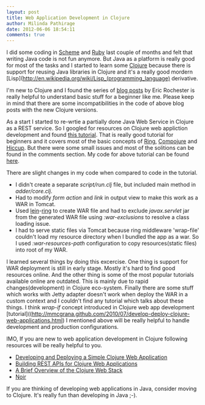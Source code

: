 ```yaml
---
layout: post
title: Web Application Development in Clojure
author: Milinda Pathirage
date: 2012-06-06 18:54:11
comments: true
---
```


I did some coding in [Scheme](http://en.wikipedia.org/wiki/Scheme_\(programming_language\)) and [Ruby](http://www.ruby-lang.org/en/) last couple of months and felt that writing Java code is not fun anymore. But Java as a platform is really good for
most of the tasks and I started to learn some [Clojure](http://clojure.org/) because there is support for reusing Java libraries in Clojure and it's a really good mordern [Lisp](http://en.wikipedia.org/wiki/Lisp_(programming_language) derivative.

I'm new to Clojure and I found the series of [blog posts](http://writingcoding.blogspot.com/2008/06/clojure-series-table-of-contents.html) by Eric Rochester is really helpful to understand basic stuff for a beginner like me. Please keep in mind that there are some incompatibilities in the code of above blog posts with the new Clojure versions.

As a start I started to re-wrtie a partially done Java Web Service in
Clojure as a REST service. So I googled for resources on Clojure web
appliction development and found [this tutorial](http://mmcgrana.github.com/2010/07/develop-deploy-clojure-web-applications.html). That is really good tutorial for beginners and it covers most of the basic concepts of [Ring](https://github.com/mmcgrana/ring), [Compojure](https://github.com/weavejester/compojure) and [Hiccup](https://github.com/weavejester/hiccup). But there were some small issues and most of the solitions can be found in the comments section. My code for above tutorial can be found [here](https://github.com/milinda/ef/tree/master/clojure-web/adder).

There are slight changes in my code when compared to code in the
tutorial.

* I didn't create a separate *script/run.clj* file, but included main
  method in *adder/core.clj*.
* Had to modify *form action* and *link* in output view to make this
  work as a WAR in Tomcat.
* Used [lein](https://github.com/technomancy/leiningen)-[ring](https://github.com/weavejester/lein-ring) to create WAR file and had to exclude *javax.servlet* jar from the generated WAR file using *:war-exclusions* to resolve a class loading issue.
* I had to serve static files via Tomcat because ring middleware
  'wrap-file' couldn't load my resource directory when I bundled the app
as a war. So I used *:war-resources-path* configuration to copy
resources(static files) into root of my WAR.

I learned several things by doing this excercise. One thing is support
for WAR deployment is still in early stage. Mostly it's hard to find
good resources online. And the other thing is some of the most popular
tutorials available online are outdated. This is mainly due to rapid
changes(development) in Clojure eco-system. Finally there are some stuff
which works with Jetty adapter doesn't work when deploy the WAR in a
custom context and I couldn't find any tutorial which talks about these
things. I think *wrap-if* concept introduced in Clojure web app development [tutorial]((http://mmcgrana.github.com/2010/07/develop-deploy-clojure-web-applications.html) I mentioned above will be really helpful to handle development and production configurations.

IMO, If you are new to web application development in Clojure following
resources will be really helpful to you.

* [Developing and Deploying a Simple Clojure Web Application](http://mmcgrana.github.com/2010/07/develop-deploy-clojure-web-applications.html)
* [Building REST APIs for Clojure Web Applications](http://mmcgrana.github.com/2010/08/clojure-rest-api.html)
* [A Brief Overview of the Clojure Web Stack](http://brehaut.net/blog/2011/ring_introduction)
* [Noir](http://webnoir.org/)

If you are thinking of developing web applications in Java, consider
moving to Clojure. It's really fun than developing in Java ;-).
